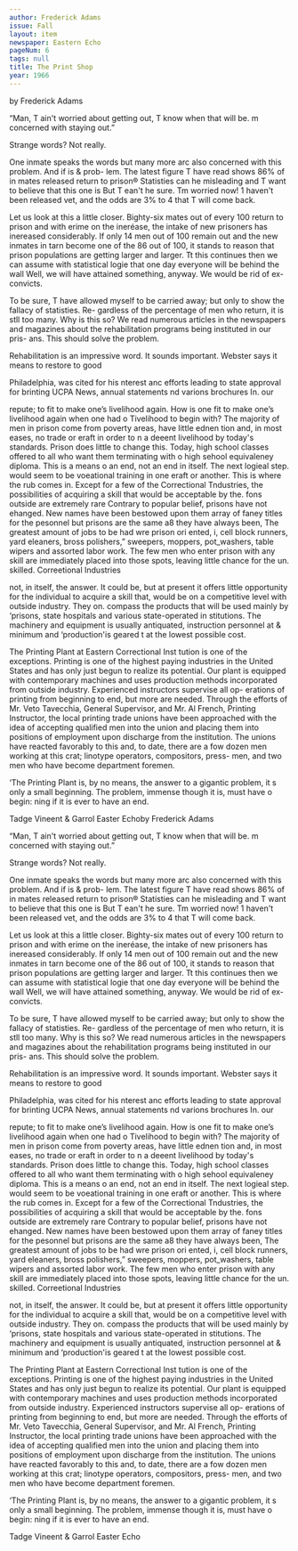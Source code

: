 ```yaml
---
author: Frederick Adams
issue: Fall
layout: item
newspaper: Eastern Echo
pageNum: 6
tags: null
title: The Print Shop
year: 1966
---
```


by Frederick Adams

“Man, T ain't worried about getting out, T know when that will be. m concerned with staying out.”

Strange words? Not really.

One inmate speaks the words but many more arc also concerned with this problem. And if is & prob- lem. The latest figure T have read shows 86% of in mates released return to prison® Statisties can he misleading and T want to believe that this one is But T ean't he sure. Tm worried now! 1 haven't been released vet, and the odds are 3% to 4 that T will come back.

Let us look at this a little closer. Bighty-six mates out of every 100 return to prison and with erime on the ineréase, the intake of new prisoners has inereased considerably. If only 14 men out of 100 remain out and the new inmates in tarn become one of the 86 out of 100, it stands to reason that prison populations are getting larger and larger. Tt this continues then we can assume with statistical logie that one day everyone will be behind the wall Well, we will have attained something, anyway. We would be rid of ex-convicts.

To be sure, T have allowed myself to be carried away; but only to show the fallacy of statisties. Re- gardless of the percentage of men who return, it is stll too many. Why is this so? We read numerous articles in the newspapers and magazines about the rehabilitation programs being instituted in our pris- ans. This should solve the problem.

Rehabilitation is an impressive word. It sounds important. Webster says it means to restore to good

Philadelphia, was cited for his nterest anc efforts leading to state approval for brinting UCPA News, annual statements nd varions brochures In. our

repute; to fit to make one’s livelihood again. How is one fit to make one’s livelihood again when one had o Tivelihood to begin with? The majority of men in prison come from poverty areas, have little ednen tion and, in most eases, no trade or eraft in order to n a deeent livelihood by today's standards. Prison does little to change this. Today, high school classes offered to all who want them terminating with o high sehool equivaleney diploma. This is a means o an end, not an end in itself. The next logieal step. would seem to be voeational training in one eraft or another. This is where the rub comes in. Except for a few of the Correctional Tndustries, the possibilities of acquiring a skill that would be acceptable by the. fons outside are extremely rare Contrary to popular belief, prisons have not ehanged. New names have been bestowed upon them array of faney titles for the pesonnel but prisons are the same a8 they have always been, The greatest amount of jobs to be had wre prison ori ented, i, cell block runners, yard eleaners, bross polishers,” sweepers, moppers, pot_washers, table wipers and assorted labor work. The few men who enter prison with any skill are immediately placed into those spots, leaving little chance for the un. skilled. Correetional Industries

not, in itself, the answer. It could be, but at present it offers little opportunity for the individual to acquire a skill that, would be on a competitive level with outside industry. They on. compass the products that will be used mainly by ‘prisons, state hospitals and various state-operated in stitutions. The machinery and equipment is usually antiquated, instruction personnel at & minimum and ‘production'is geared t at the lowest possible cost.

The Printing Plant at Eastern Correctional Inst tution is one of the exceptions. Printing is one of the highest paying industries in the United States and has only just begun to realize its potential. Our plant is equipped with contemporary machines and uses production methods incorporated from outside industry. Experienced instructors supervise all op- erations of printing from beginning to end, but more are needed. Through the efforts of Mr. Veto Tavecchia, General Supervisor, and Mr. Al French, Printing Instructor, the local printing trade unions have been approached with the idea of accepting qualified men into the union and placing them into positions of employment upon discharge from the institution. The unions have reacted favorably to this and, to date, there are a fow dozen men working at this crat; linotype operators, compositors, press- men, and two men who have become department foremen.

‘The Printing Plant is, by no means, the answer to a gigantic problem, it s only a small beginning. The problem, immense though it is, must have o begin: ning if it is ever to have an end.

Tadge Vineent & Garrol Easter Echoby Frederick Adams

“Man, T ain't worried about getting out, T know when that will be. m concerned with staying out.”

Strange words? Not really.

One inmate speaks the words but many more arc also concerned with this problem. And if is & prob- lem. The latest figure T have read shows 86% of in mates released return to prison® Statisties can he misleading and T want to believe that this one is But T ean't he sure. Tm worried now! 1 haven't been released vet, and the odds are 3% to 4 that T will come back.

Let us look at this a little closer. Bighty-six mates out of every 100 return to prison and with erime on the ineréase, the intake of new prisoners has inereased considerably. If only 14 men out of 100 remain out and the new inmates in tarn become one of the 86 out of 100, it stands to reason that prison populations are getting larger and larger. Tt this continues then we can assume with statistical logie that one day everyone will be behind the wall Well, we will have attained something, anyway. We would be rid of ex-convicts.

To be sure, T have allowed myself to be carried away; but only to show the fallacy of statisties. Re- gardless of the percentage of men who return, it is stll too many. Why is this so? We read numerous articles in the newspapers and magazines about the rehabilitation programs being instituted in our pris- ans. This should solve the problem.

Rehabilitation is an impressive word. It sounds important. Webster says it means to restore to good

Philadelphia, was cited for his nterest anc efforts leading to state approval for brinting UCPA News, annual statements nd varions brochures In. our

repute; to fit to make one’s livelihood again. How is one fit to make one’s livelihood again when one had o Tivelihood to begin with? The majority of men in prison come from poverty areas, have little ednen tion and, in most eases, no trade or eraft in order to n a deeent livelihood by today's standards. Prison does little to change this. Today, high school classes offered to all who want them terminating with o high sehool equivaleney diploma. This is a means o an end, not an end in itself. The next logieal step. would seem to be voeational training in one eraft or another. This is where the rub comes in. Except for a few of the Correctional Tndustries, the possibilities of acquiring a skill that would be acceptable by the. fons outside are extremely rare Contrary to popular belief, prisons have not ehanged. New names have been bestowed upon them array of faney titles for the pesonnel but prisons are the same a8 they have always been, The greatest amount of jobs to be had wre prison ori ented, i, cell block runners, yard eleaners, bross polishers,” sweepers, moppers, pot_washers, table wipers and assorted labor work. The few men who enter prison with any skill are immediately placed into those spots, leaving little chance for the un. skilled. Correetional Industries

not, in itself, the answer. It could be, but at present it offers little opportunity for the individual to acquire a skill that, would be on a competitive level with outside industry. They on. compass the products that will be used mainly by ‘prisons, state hospitals and various state-operated in stitutions. The machinery and equipment is usually antiquated, instruction personnel at & minimum and ‘production'is geared t at the lowest possible cost.

The Printing Plant at Eastern Correctional Inst tution is one of the exceptions. Printing is one of the highest paying industries in the United States and has only just begun to realize its potential. Our plant is equipped with contemporary machines and uses production methods incorporated from outside industry. Experienced instructors supervise all op- erations of printing from beginning to end, but more are needed. Through the efforts of Mr. Veto Tavecchia, General Supervisor, and Mr. Al French, Printing Instructor, the local printing trade unions have been approached with the idea of accepting qualified men into the union and placing them into positions of employment upon discharge from the institution. The unions have reacted favorably to this and, to date, there are a fow dozen men working at this crat; linotype operators, compositors, press- men, and two men who have become department foremen.

‘The Printing Plant is, by no means, the answer to a gigantic problem, it s only a small beginning. The problem, immense though it is, must have o begin: ning if it is ever to have an end.

Tadge Vineent & Garrol Easter Echo